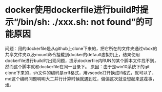 # docker使用dockerfile进行build时提示“/bin/sh: ./xxx.sh: not found”的可能原因

问题：用的dockerfile是从github上clone下来的，把它所在的文件夹通过vbox的共享文件夹以及mount命令挂载到docker的default虚拟机上，结果使用dockerfile进行build时出现问题，提示dockerfile内RUN的某个脚本文件找不到，然而这个脚本就和dockerfile在同一目录下。
原因：由于是win10系统下的git clone下来的，sh文件的编码是crlf格式，用vscode打开换成lf格式，就可以了，md这个编码问题明明大二并行计算时候就遇到过，偏偏这次就没想起来这茬事，淦。
